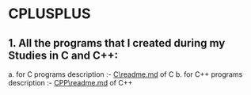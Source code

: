 # CPLUSPLUS

## 1. All the programs that I created during my Studies in C and C++:
   a. for C programs description :- [C\readme.md](readme.md) of C
   b. for C++ programs description :- [CPP\readme.md](readme.md) of C++